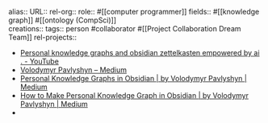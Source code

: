 alias::
URL:: 
rel-org::
role:: #[[computer programmer]]
fields:: #[[knowledge graph]] #[[ontology (CompSci)]]  
creations:: 
tags:: person #collaborator #[[Project Collaboration Dream Team]] 
rel-projects::

- [Personal knowledge graphs and obsidian zettelkasten empowered by ai . - YouTube](https://www.youtube.com/watch?v=HgnopjBgbd0)
- [Volodymyr Pavlyshyn – Medium](https://volodymyrpavlyshyn.medium.com/)
- [Personal Knowledge Graphs in Obsidian | by Volodymyr Pavlyshyn | Medium](https://volodymyrpavlyshyn.medium.com/personal-knowledge-graphs-in-obsidian-528a0f4584b9)
- [How to Make Personal Knowledge Graph in Obsidian | by Volodymyr Pavlyshyn | Medium](https://volodymyrpavlyshyn.medium.com/how-to-make-personal-knowledge-graph-in-obsidian-a6dcd9cd0502)
-